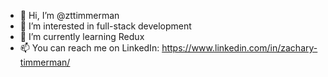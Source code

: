 - 👋 Hi, I’m @zttimmerman
- 👀 I’m interested in full-stack development
- 🌱 I’m currently learning Redux
- 📫 You can reach me on LinkedIn: https://www.linkedin.com/in/zachary-timmerman/

<!---
zttimmerman/zttimmerman is a ✨ special ✨ repository because its `README.md` (this file) appears on your GitHub profile.
You can click the Preview link to take a look at your changes.
--->
